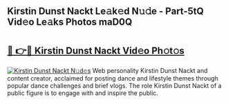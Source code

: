 ## Kirstin Dunst Nackt Le𝚊k𝚎d N𝚞𝚍e - Part-5tQ Vid𝚎o Le𝚊ks Photos maD0Q

# <h2><a href="http://fb3j4pz.evod.top/?m=Kirstin+Dunst+Nackt">🔗 👉🔴 Kirstin Dunst Nackt Vid𝚎o Ph𝚘t𝚘s</a></h2>

[![Kirstin Dunst Nackt N𝚞d𝚎s](https://i.imgur.com/8V9OHl7.gif)](http://fb3j4pz.evod.top/?m=Kirstin+Dunst+Nackt)
Web personality Kirstin Dunst Nackt and content creator, acclaimed for posting dance and lifestyle themes through popular dance challenges and brief vlogs. The role Kirstin Dunst Nackt of a public figure is to engage with and inspire the public. 

